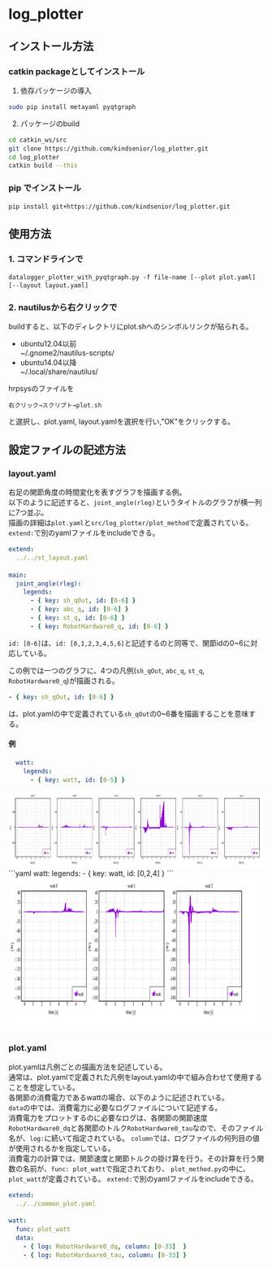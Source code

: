 # log_plotter
## インストール方法
### catkin packageとしてインストール
1. 依存パッケージの導入
```bash
sudo pip install metayaml pyqtgraph
```
2. パッケージのbuild
```bash
cd catkin_ws/src
git clone https://github.com/kindsenior/log_plotter.git
cd log_plotter
catkin build --this
```

### pip でインストール
```bash
pip install git+https://github.com/kindsenior/log_plotter.git
```

## 使用方法
### 1. コマンドラインで
```
datalogger_plotter_with_pyqtgraph.py -f file-name [--plot plot.yaml] [--layout layout.yaml]
```

### 2. nautilusから右クリックで
buildすると、以下のディレクトリにplot.shへのシンボルリンクが貼られる。
- ubuntu12.04以前  
~/.gnome2/nautilus-scripts/
- ubuntu14.04以降  
~/.local/share/nautilus/

hrpsysのファイルを  
```
右クリック→スクリプト→plot.sh
```
と選択し、plot.yaml, layout.yamlを選択を行い,"OK"をクリックする。

## 設定ファイルの記述方法

### layout.yaml
右足の関節角度の時間変化を表すグラフを描画する例。  
以下のように記述すると、`joint_angle(rleg)`というタイトルのグラフが横一列に7つ並ぶ。  
描画の詳細は`plot.yaml`と`src/log_plotter/plot_method`で定義されている。
`extend:`で別のyamlファイルをincludeできる。
```yaml
extend:
  ../../st_layout.yaml

main:
  joint_angle(rleg):
    legends:
      - { key: sh_qOut, id: [0-6] }
      - { key: abc_q, id: [0-6] }
      - { key: st_q, id: [0-6] }
      - { key: RobotHardware0_q, id: [0-6] }
 ```
`id: [0-6]`は、`id: [0,1,2,3,4,5,6]`と記述するのと同等で、関節idの0~6に対応している。

この例では一つのグラフに、4つの凡例(`sh_qOut`, `abc_q`, `st_q`, `RobotHardware0_q`)が描画される。
```yaml
- { key: sh_qOut, id: [0-6] }
```
は、plot.yamlの中で定義されている`sh_qOut`の0~6番を描画することを意味する。

#### 例
```yaml
  watt:
    legends:
      - { key: watt, id: [0-5] }
```
<img src="doc/materials/watt_sample_plot.png" height="150px">  
```yaml
  watt:
    legends:
      - { key: watt, id: [0,2,4] }
```
<img src="doc/materials/watt_sample_plot2.png" height="300px">  

### plot.yaml
plot.yamlは凡例ごとの描画方法を記述している。  
通常は、plot.yamlで定義された凡例をlayout.yamlの中で組み合わせて使用することを想定している。  
各関節の消費電力であるwattの場合、以下のように記述されている。  
`data`の中では、消費電力に必要なログファイルについて記述する。  
消費電力をプロットするのに必要なログは、各関節の関節速度`RobotHardware0_dq`と各関節のトルク`RobotHardware0_tau`なので、そのファイル名が、`log:`に続いて指定されている。
`column`では、ログファイルの何列目の値が使用されるかを指定している。  
消費電力の計算では、関節速度と関節トルクの掛け算を行う。その計算を行う関数の名前が、`func: plot_watt`で指定されており、
`plot_method.py`の中に、`plot_watt`が定義されている。
`extend:`で別のyamlファイルをincludeできる。

```yaml:plot.yaml
extend:
  ../../common_plot.yaml

watt:
  func: plot_watt
  data:
    - { log: RobotHardware0_dq, column: [0-33]  }
    - { log: RobotHardware0_tau, column: [0-33] }
```

